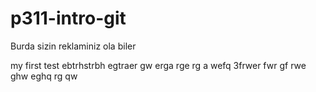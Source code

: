 # p311-intro-git
Burda sizin reklaminiz ola biler



my first test
ebtrhstrbh
egtraer
gw
erga
rge
rg
a
wefq 
3frwer
fwr
gf
rwe
ghw
eghq
rg
qw